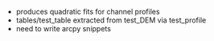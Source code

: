 - produces quadratic fits for channel profiles
- tables/test_table extracted from test_DEM via test_profile
- need to write arcpy snippets
 
